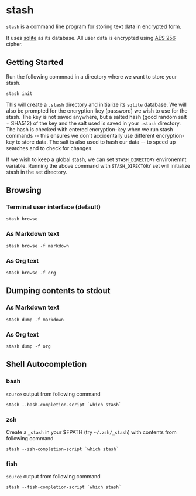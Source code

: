 # stash

`stash` is a command line program for storing text data in encrypted form.

It uses [sqlite](https://sqlite.org/) as its database. All user data is encrypted using [AES 256](https://en.wikipedia.org/wiki/Advanced_Encryption_Standard) cipher.

## Getting Started

Run the following commnad in a directory where we want to store your stash.

```
stash init
```

This will create a `.stash` directory and initialize its `sqlite` database. We will also be
prompted for the encryption-key (password) we wish to use for the stash. The key is not saved anywhere, but a
salted hash (good random salt + SHA512) of the key and the salt used is saved in your `.stash` directory. The hash is
checked with entered encryption-key when we run stash commands -- this ensures we don't accidentally use
different encryption-key to store data. The salt is also used to hash our data -- to speed
up searches and to check for changes.

If we wish to keep a global stash, we can set `STASH_DIRECTORY` environemnt variable. Running
the above command with `STASH_DIRECTORY` set will initialize stash in the set directory.
## Browsing

### Terminal user interface (default)

```
stash browse
```

### As Markdown text

```
stash browse -f markdown
```

### As Org text

```
stash browse -f org
```

## Dumping contents to stdout

### As Markdown text

```
stash dump -f markdown
```

### As Org text

```
stash dump -f org
```

## Shell Autocompletion

### bash

`source` output from following command

```
stash --bash-completion-script `which stash`
```

### zsh

Create a `_stash` in your $FPATH (try `~/.zsh/_stash`) with contents from following command

```
stash --zsh-completion-script `which stash`
```

### fish

`source` output from following command

```
stash --fish-completion-script `which stash`
```
